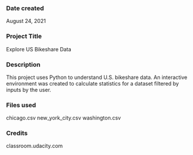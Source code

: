 
### Date created
August 24, 2021

### Project Title
Explore US Bikeshare Data


### Description
This project uses Python to understand U.S. bikeshare data. An interactive environment was created to calculate statistics for a dataset filtered by inputs by the user.

### Files used
chicago.csv
new_york_city.csv
washington.csv

### Credits
classroom.udacity.com
